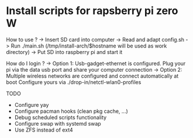  
# Install scripts for rapsberry pi zero W

How to use ? 
 -> Insert SD card into computer
 -> Read and adapt config.sh 
 -> Run ./main.sh 
 (/tmp/install-arch/$hostname will be used as work directory)
 -> Put SD into raspberry pi and start it
 
How do I login ? 
 -> Option 1: Usb-gadget-ethernet is configured. 
    Plug your pi via the data usb port and share your computer connection
 -> Option 2: Multiple wireless networks are configured and connect automatically at boot
    Configure yours via ./drop-in/netctl-wlan0-profiles

    
TODO
 * Configure yay 
 * Configure pacman hooks (clean pkg cache, ...)
 * Debug scheduled scripts functionality
 * Configure swap with systemd swap
 * Use ZFS instead of ext4
